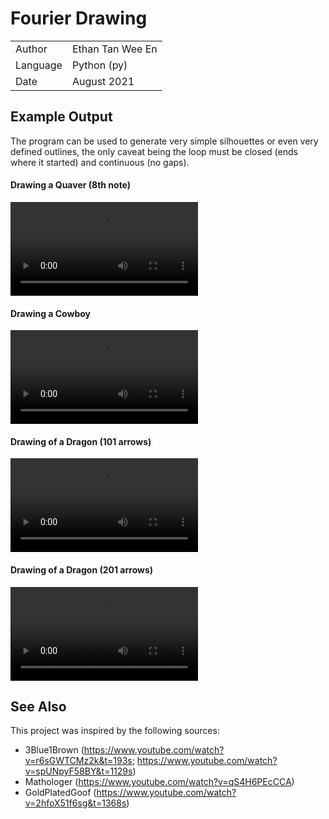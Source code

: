 # Fourier Drawing

|                   |                       |
|-------------------|-----------------------|
|   Author          |   Ethan Tan Wee En    |
|   Language        |   Python (py)         |
|   Date            |   August 2021         |

## Example Output

The program can be used to generate very simple silhouettes or even very defined outlines,
the only caveat being the loop must be closed (ends where it started) and continuous (no gaps).

#### Drawing a Quaver (8th note)
![Quaver](examples/Quaver.webm)

#### Drawing a Cowboy
![Cowboy](examples/Cowboy.webm)

#### Drawing of a Dragon (101 arrows)
![Dragon](examples/Dragon-101.webm)

#### Drawing of a Dragon (201 arrows)
![Dragon](examples/Dragon-201.webm)

## See Also

This project was inspired by the following sources:
+   3Blue1Brown (https://www.youtube.com/watch?v=r6sGWTCMz2k&t=193s; https://www.youtube.com/watch?v=spUNpyF58BY&t=1129s)
+   Mathologer (https://www.youtube.com/watch?v=qS4H6PEcCCA)
+   GoldPlatedGoof (https://www.youtube.com/watch?v=2hfoX51f6sg&t=1368s)
